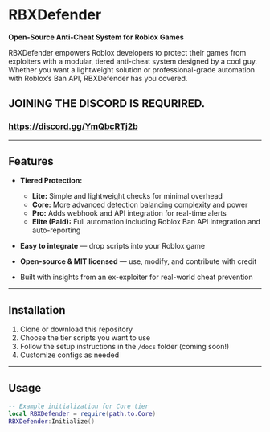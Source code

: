 # RBXDefender

**Open-Source Anti-Cheat System for Roblox Games**

RBXDefender empowers Roblox developers to protect their games from exploiters with a modular, tiered anti-cheat system designed by a cool guy. Whether you want a lightweight solution or professional-grade automation with Roblox’s Ban API, RBXDefender has you covered.
## JOINING THE DISCORD IS REQURIRED.
### https://discord.gg/YmQbcRTj2b
---

## Features

- **Tiered Protection:**  
  - **Lite:** Simple and lightweight checks for minimal overhead  
  - **Core:** More advanced detection balancing complexity and power  
  - **Pro:** Adds webhook and API integration for real-time alerts  
  - **Elite (Paid):** Full automation including Roblox Ban API integration and auto-reporting

- **Easy to integrate** — drop scripts into your Roblox game  
- **Open-source & MIT licensed** — use, modify, and contribute with credit  
- Built with insights from an ex-exploiter for real-world cheat prevention

---

## Installation

1. Clone or download this repository  
2. Choose the tier scripts you want to use  
3. Follow the setup instructions in the `/docs` folder (coming soon!)  
4. Customize configs as needed  

---

## Usage

```lua
-- Example initialization for Core tier
local RBXDefender = require(path.to.Core)
RBXDefender:Initialize()
